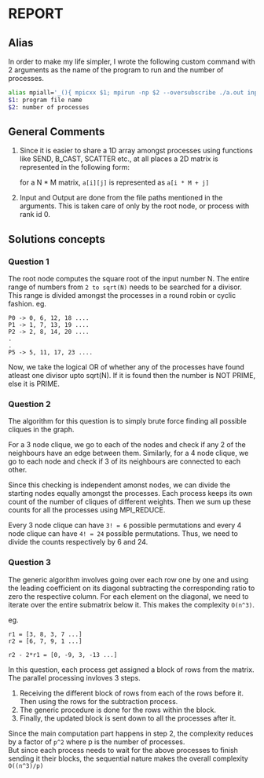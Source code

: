 # REPORT

## Alias
In order to make my life simpler, I wrote the following custom command with 2 arguments as the name of the program to run and the number of processes.
```bash
alias mpiall='_(){ mpicxx $1; mpirun -np $2 --oversubscribe ./a.out inp.txt out.txt; }; _'
$1: program file name
$2: number of processes
```

## General Comments

1. Since it is easier to share a 1D array amongst processes using functions like SEND, B_CAST, SCATTER etc., at all places a 2D matrix is represented in the following form:

   for a N * M matrix,
   `a[i][j]` is represented as `a[i * M + j]`

2. Input and Output are done from the file paths mentioned in the arguments. This is taken care of only by the root node, or process with rank id 0.
   

## Solutions concepts

### Question 1
The root node computes the square root of the input number N. The entire range of numbers from
`2 to sqrt(N)` needs to be searched for a divisor. This range is divided amongst the processes in a round robin or cyclic fashion. 
eg. 
```
P0 -> 0, 6, 12, 18 ....
P1 -> 1, 7, 13, 19 ....
P2 -> 2, 8, 14, 20 ....
.
.
P5 -> 5, 11, 17, 23 ....
```

Now, we take the logical OR of whether any of the processes have found atleast one divisor upto sqrt(N). If it is found then the number is NOT PRIME, else it is PRIME.

### Question 2

The algorithm for this question is to simply brute force finding all possible cliques in the graph.

For a 3 node clique, we go to each of the nodes and check if any 2 of the neighbours have an edge between them. Similarly, for a 4 node clique, we go to each node and check if 3 of its neighbours are connected to each other. 

Since this checking is independent amonst nodes, we can divide the starting nodes equally amongst the processes. Each process keeps its own count of the number of cliques of different weights. Then we sum up these counts for all the processes using MPI_REDUCE.

Every 3 node clique can have `3! = 6` possible permutations and every 4 node clique can have `4! = 24` possible permutations. Thus, we need to divide the counts respectively by 6 and 24.


### Question 3

The generic algorithm involves going over each row one by one and using the leading coefficient on its diagonal subtracting the corresponding ratio to zero the respective column. For each element on the diagonal, we need to iterate over the entire submatrix below it. This makes the complexity `O(n^3)`.

eg.
```
r1 = [3, 8, 3, 7 ...]
r2 = [6, 7, 9, 1 ...]

r2 - 2*r1 = [0, -9, 3, -13 ...]
```

In this question, each process get assigned a block of rows from the matrix. The parallel processing invloves 3 steps.
1. Receiving the different block of rows from each of the rows before it. Then using the rows for the subtraction process. 
2. The generic procedure is done for the rows within the block.
3. Finally, the updated block is sent down to all the processes after it.
   
Since the main computation part happens in step 2, the complexity reduces by a factor of `p^2` where p is the number of processes.  
But since each process needs to wait for the above processes to finish sending it their blocks, the sequential nature makes the overall complexity `O((n^3)/p)`